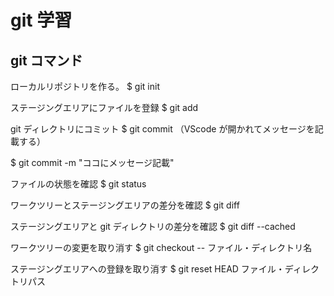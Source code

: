 # git 学習

## git コマンド

ローカルリポジトリを作る。
$ git init

ステージングエリアにファイルを登録
$ git add

git ディレクトリにコミット
$ git commit
（VScode が開かれてメッセージを記載する）

$ git commit -m "ココにメッセージ記載"

ファイルの状態を確認
$ git status

ワークツリーとステージングエリアの差分を確認
$ git diff

ステージングエリアと git ディレクトリの差分を確認
$ git diff --cached

ワークツリーの変更を取り消す
$ git checkout -- ファイル・ディレクトリ名

ステージングエリアへの登録を取り消す
$ git reset HEAD ファイル・ディレクトリパス
